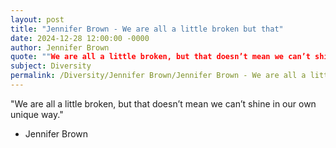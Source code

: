 ```yaml
---
layout: post
title: "Jennifer Brown - We are all a little broken but that"
date: 2024-12-28 12:00:00 -0000
author: Jennifer Brown
quote: ""We are all a little broken, but that doesn’t mean we can’t shine in our own unique way.""
subject: Diversity
permalink: /Diversity/Jennifer Brown/Jennifer Brown - We are all a little broken but that
---
```


"We are all a little broken, but that doesn’t mean we can’t shine in our own unique way."

- Jennifer Brown
